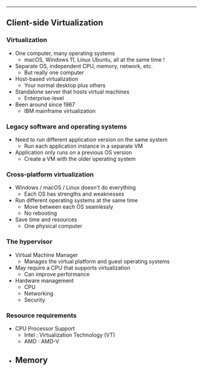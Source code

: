 
---

## Client-side Virtualization

### Virtualization
- One computer, many operating systems
	- macOS, Windows 11, Linux Ubuntu, all at the same time !
- Separate OS, independent CPU, memory, network, etc.
	- But really one computer
- Host-based virtualization
	- Your normal desktop plus others
- Standalone server that hosts virtual machines
	- Enterprise-level
- Been around since 1967
	- IBM mainframe virtualization

### Legacy software and operating systems
- Need to run different application version on the same system
	- Run each application instance in a separate VM
- Application only runs on a previous OS version 
	- Create a VM with the older operating system

### Cross-platform virtualization
- Windows / macOS / Linux doesn't do everything
	- Each OS has strengths and weaknesses
- Run different operating systems at the same time
	- Move between each OS seamlessly
	- No rebooting
- Save time and resources
	- One physical computer

### The hypervisor
- Virtual Machine Manager
	- Manages the virtual platform and guest operating systems
- May require a CPU that supports virtualization
	- Can improve performance
- Hardware management
	- CPU
	- Networking
	- Security

### Resource requirements
- CPU Processor Support
	- Intel : Virtualization Technology (VT)
	- AMD : AMD-V
- Memory
	- 